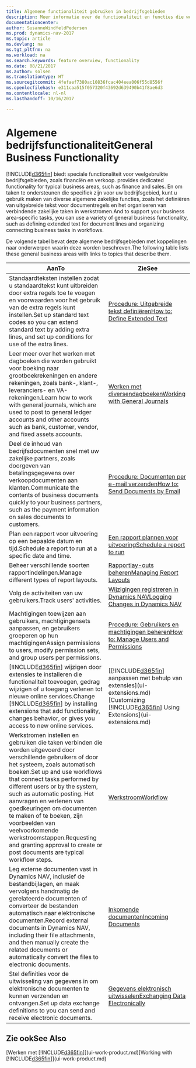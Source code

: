 ```yaml
---
title: Algemene functionaliteit gebruiken in bedrijfsgebieden
description: Meer informatie over de functionaliteit en functies die worden gebruikt in bedrijfsgebieden in Dynamics NAV.
documentationcenter: 
author: SusanneWindfeldPedersen
ms.prod: dynamics-nav-2017
ms.topic: article
ms.devlang: na
ms.tgt_pltfrm: na
ms.workload: na
ms.search.keywords: feature overview, functionality
ms.date: 08/21/2017
ms.author: solsen
ms.translationtype: HT
ms.sourcegitcommit: 4fefaef7380ac10836fcac404eea006f55d8556f
ms.openlocfilehash: e311caa515f057320f43692d639490b41f8ae6d3
ms.contentlocale: nl-nl
ms.lasthandoff: 10/16/2017

---
```

# <a name="general-business-functionality"></a><span data-ttu-id="e1c82-103">Algemene bedrijfsfunctionaliteit</span><span class="sxs-lookup"><span data-stu-id="e1c82-103">General Business Functionality</span></span>
[!INCLUDE[d365fin](includes/d365fin_md.md)]<span data-ttu-id="e1c82-104"> biedt speciale functionaliteit voor veelgebruikte bedrijfsgebieden, zoals financiën en verkoop.</span><span class="sxs-lookup"><span data-stu-id="e1c82-104"> provides dedicated functionality for typical business areas, such as finance and sales.</span></span> <span data-ttu-id="e1c82-105">En om taken te ondersteunen die specifiek zijn voor uw bedrijfsgebied, kunt u gebruik maken van diverse algemene zakelijke functies, zoals het definiëren van uitgebreide tekst voor documentregels en het organiseren van verbindende zakelijke taken in werkstromen.</span><span class="sxs-lookup"><span data-stu-id="e1c82-105">And to support your business area-specific tasks, you can use a variety of general business functionality, such as defining extended text for document lines and organizing connecting business tasks in workflows.</span></span>

<span data-ttu-id="e1c82-106">De volgende tabel bevat deze algemene bedrijfsgebieden met koppelingen naar onderwerpen waarin deze worden beschreven.</span><span class="sxs-lookup"><span data-stu-id="e1c82-106">The following table lists these general business areas with links to topics that describe them.</span></span>

| <span data-ttu-id="e1c82-107">Aan</span><span class="sxs-lookup"><span data-stu-id="e1c82-107">To</span></span> | <span data-ttu-id="e1c82-108">Zie</span><span class="sxs-lookup"><span data-stu-id="e1c82-108">See</span></span> |
| --- | --- |
| <span data-ttu-id="e1c82-109">Standaardteksten instellen zodat u standaardtekst kunt uitbreiden door extra regels toe te voegen en voorwaarden voor het gebruik van de extra regels kunt instellen.</span><span class="sxs-lookup"><span data-stu-id="e1c82-109">Set up standard text codes so you can extend standard text by adding extra lines, and set up conditions for use of the extra lines.</span></span> |[<span data-ttu-id="e1c82-110">Procedure: Uitgebreide tekst definiëren</span><span class="sxs-lookup"><span data-stu-id="e1c82-110">How to: Define Extended Text</span></span>](ui-how-define-ext-text.md) |
| <span data-ttu-id="e1c82-111">Leer meer over het werken met dagboeken die worden gebruikt voor boeking naar grootboekrekeningen en andere rekeningen, zoals bank-, klant-, leveranciers- en VA-rekeningen.</span><span class="sxs-lookup"><span data-stu-id="e1c82-111">Learn how to work with general journals, which are used to post to general ledger accounts and other accounts such as bank, customer, vendor, and fixed assets accounts.</span></span> |[<span data-ttu-id="e1c82-112">Werken met diversendagboeken</span><span class="sxs-lookup"><span data-stu-id="e1c82-112">Working with General Journals</span></span>](ui-work-general-journals.md) |
| <span data-ttu-id="e1c82-113">Deel de inhoud van bedrijfsdocumenten snel met uw zakelijke partners, zoals doorgeven van betalingsgegevens over verkoopdocumenten aan klanten.</span><span class="sxs-lookup"><span data-stu-id="e1c82-113">Communicate the contents of business documents quickly to your business partners, such as the payment information on sales documents to customers.</span></span> |[<span data-ttu-id="e1c82-114">Procedure: Documenten per e-mail verzenden</span><span class="sxs-lookup"><span data-stu-id="e1c82-114">How to: Send Documents by Email</span></span>](ui-how-send-documents-email.md) |
| <span data-ttu-id="e1c82-115">Plan een rapport voor uitvoering op een bepaalde datum en tijd.</span><span class="sxs-lookup"><span data-stu-id="e1c82-115">Schedule a report to run at a specific date and time.</span></span> |[<span data-ttu-id="e1c82-116">Een rapport plannen voor uitvoering</span><span class="sxs-lookup"><span data-stu-id="e1c82-116">Schedule a report to run</span></span>](ui-work-report.md#ScheduleReport) |
| <span data-ttu-id="e1c82-117">Beheer verschillende soorten rapportindelingen.</span><span class="sxs-lookup"><span data-stu-id="e1c82-117">Manage different types of report layouts.</span></span> |[<span data-ttu-id="e1c82-118">Rapportlay-outs beheren</span><span class="sxs-lookup"><span data-stu-id="e1c82-118">Managing Report Layouts</span></span>](ui-manage-report-layouts.md) |
| <span data-ttu-id="e1c82-119">Volg de activiteiten van uw gebruikers.</span><span class="sxs-lookup"><span data-stu-id="e1c82-119">Track users' activities.</span></span>|[<span data-ttu-id="e1c82-120">Wijzigingen registreren in Dynamics NAV</span><span class="sxs-lookup"><span data-stu-id="e1c82-120">Logging Changes in Dynamics NAV</span></span>](across-log-changes.md)|
|<span data-ttu-id="e1c82-121">Machtigingen toewijzen aan gebruikers, machtigingensets aanpassen, en gebruikers groeperen op hun machtigingen</span><span class="sxs-lookup"><span data-stu-id="e1c82-121">Assign permissions to users, modify permission sets, and group users per permissions.</span></span>|[<span data-ttu-id="e1c82-122">Procedure: Gebruikers en machtigingen beheren</span><span class="sxs-lookup"><span data-stu-id="e1c82-122">How to: Manage Users and Permissions</span></span>](ui-how-users-permissions.md)|
| <span data-ttu-id="e1c82-123">[!INCLUDE[d365fin](includes/d365fin_md.md)] wijzigen door extensies te installeren die functionaliteit toevoegen, gedrag wijzigen of u toegang verlenen tot nieuwe online services.</span><span class="sxs-lookup"><span data-stu-id="e1c82-123">Change [!INCLUDE[d365fin](includes/d365fin_md.md)] by installing extensions that add functionality, changes behavior, or gives you access to new online services.</span></span> |<span data-ttu-id="e1c82-124">[[!INCLUDE[d365fin](includes/d365fin_md.md)] aanpassen met behulp van extensies](ui-extensions.md)</span><span class="sxs-lookup"><span data-stu-id="e1c82-124">[Customizing [!INCLUDE[d365fin](includes/d365fin_md.md)] Using Extensions](ui-extensions.md)</span></span> |
|<span data-ttu-id="e1c82-125">Werkstromen instellen en gebruiken die taken verbinden die worden uitgevoerd door verschillende gebruikers of door het systeem, zoals automatisch boeken.</span><span class="sxs-lookup"><span data-stu-id="e1c82-125">Set up and use workflows that connect tasks performed by different users or by the system, such as automatic posting.</span></span> <span data-ttu-id="e1c82-126">Het aanvragen en verlenen van goedkeuringen om documenten te maken of te boeken, zijn voorbeelden van veelvoorkomende werkstroomstappen.</span><span class="sxs-lookup"><span data-stu-id="e1c82-126">Requesting and granting approval to create or post documents are typical workflow steps.</span></span>|[<span data-ttu-id="e1c82-127">Werkstroom</span><span class="sxs-lookup"><span data-stu-id="e1c82-127">Workflow</span></span>](across-workflow.md)|
|<span data-ttu-id="e1c82-128">Leg externe documenten vast in Dynamics NAV, inclusief de bestandbijlagen, en maak vervolgens handmatig de gerelateerde documenten of converteer de bestanden automatisch naar elektronische documenten.</span><span class="sxs-lookup"><span data-stu-id="e1c82-128">Record external documents in Dynamics NAV, including their file attachments, and then manually create the related documents or automatically convert the files to electronic documents.</span></span>|[<span data-ttu-id="e1c82-129">Inkomende documenten</span><span class="sxs-lookup"><span data-stu-id="e1c82-129">Incoming Documents</span></span>](across-income-documents.md)|
| <span data-ttu-id="e1c82-130">Stel definities voor de uitwisseling van gegevens in om elektronische documenten te kunnen verzenden en ontvangen.</span><span class="sxs-lookup"><span data-stu-id="e1c82-130">Set up data exchange definitions to you can send and receive electronic documents.</span></span> |[<span data-ttu-id="e1c82-131">Gegevens elektronisch uitwisselen</span><span class="sxs-lookup"><span data-stu-id="e1c82-131">Exchanging Data Electronically</span></span>](across-data-exchange.md) |

## <a name="see-also"></a><span data-ttu-id="e1c82-132">Zie ook</span><span class="sxs-lookup"><span data-stu-id="e1c82-132">See Also</span></span>
<span data-ttu-id="e1c82-133">[Werken met [!INCLUDE[d365fin](includes/d365fin_md.md)]](ui-work-product.md)</span><span class="sxs-lookup"><span data-stu-id="e1c82-133">[Working with [!INCLUDE[d365fin](includes/d365fin_md.md)]](ui-work-product.md)</span></span>

